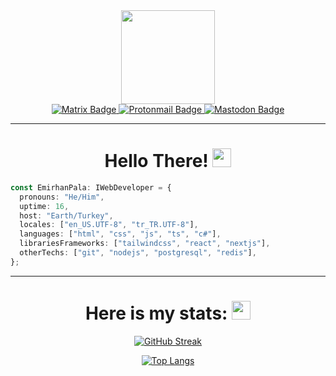 <div id="header" align="center">
  <img src="https://media.giphy.com/media/qWDpRGCwf5Aed7Kd4e/giphy.gif" width="150"/>
  <div id="badges">
    <a href="https://matrix.to/#/@emrhnpla02:matrix.org">
      <img src="https://img.shields.io/badge/Matrix-white?style=for-the-badge&logo=matrix&logoColor=black" alt="Matrix Badge"/>
    </a> 
    <a href="mailto:emrhnpla02@protonmail.com">
      <img src="https://img.shields.io/badge/Protonmail-gray?style=for-the-badge&logo=protonmail&logoColor=white" alt="Protonmail Badge"/>
    </a>
    <a href="https://mastodon.social/web/@emrhnpla02">
      <img src="https://img.shields.io/badge/Mastodon-blue?style=for-the-badge&logo=mastodon&logoColor=white" alt="Mastodon Badge"/>
    </a>
  </div>
</div>    

---

<div align="center">
  <h1> Hello There! <img src="https://media.giphy.com/media/TIdt68MAB8sEKCRC6f/giphy.gif" width="30px"/></h3>
</div>

```typescript
const EmirhanPala: IWebDeveloper = {
  pronouns: "He/Him",
  uptime: 16,
  host: "Earth/Turkey",
  locales: ["en_US.UTF-8", "tr_TR.UTF-8"],
  languages: ["html", "css", "js", "ts", "c#"],
  librariesFrameworks: ["tailwindcss", "react", "nextjs"],
  otherTechs: ["git", "nodejs", "postgresql", "redis"],
};
```

---

<div id="stats" align="center">
  <h1> Here is my stats: <img src="https://media.giphy.com/media/UrzWDQ3VTiDU84R5dx/giphy.gif" width="30px"/></h3>
  
  [![GitHub Streak](https://github-readme-streak-stats.herokuapp.com?user=emrhnpla02&theme=nord&hide_border=true&date_format=M%20j%5B%2C%20Y%5D)](https://git.io/streak-stats)
  
  [![Top Langs](https://github-readme-stats.vercel.app/api/top-langs/?username=emrhnpla02&layout=compact&theme=nord)](https://github.com/anuraghazra/github-readme-stats)
</div>
